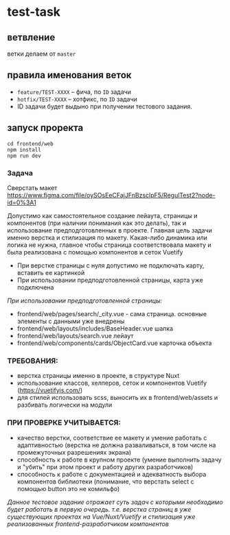 # test-task

## ветвление

ветки делаем от `master`

## правила именования веток

- `feature/TEST-XXXX` – фича, по `ID` задачи
- `hotfix/TEST-XXXX` – хотфикс, по `ID` задачи 
- ID задачи будет выдыно при получении тестового задания. 

## запуск проректа
```
cd frontend/web
npm install
npm run dev
```

### Задача
Сверстать макет https://www.figma.com/file/oySOsEeCFajJFnBzsclpF5/RegulTest2?node-id=0%3A1

Допустимо как самостоятельное создание лейаута, страницы и компонентов (при наличии понимания как это делать), так и использование предподготовленных в проекте.
Главная цель задачи именно верстка и стилизация по макету. Какая-либо динамика или логика не нужна, главное чтобы страница соответствовала макету и была реализована с помощью компонентов и сеток Vuetify

- При верстке страницы с нуля допустимо не подключать карту, вставить ее картинкой
- При использовании предподготовленной страницы, карта уже подключена


*При использовании предподготовленной страницы:*
- frontend/web/pages/search/_city.vue - сама страница. основные элементы с данными уже внедрены
- frontend/web/layouts/includes/BaseHeader.vue шапка
- frontend/web/layouts/search.vue лейаут
- frontend/web/components/cards/ObjectCard.vue карточка объекта

### ТРЕБОВАНИЯ:
- верстка страницы именно в проекте, в структуре Nuxt
- использование классов, хелперов, сеток и компонентов Vuetify (https://vuetifyjs.com/)
- для стилей использовать scss, выносить их в frontend/web/assets и разбивать логически на модули

### ПРИ ПРОВЕРКЕ УЧИТЫВАЕТСЯ:
- качество верстки, соответствие ее макету и умение работать с адаптивностью (верстка не должна разваливаться, в том числе на промежуточных разрешениях экрана)  
- способность к работе в крупном проекте (умение выполнить задачу и "убить" при этом проект и работу других разработчиков)
- способность к работе с документацией и адекватность выбора компонентов библиотеки (понимание, что верстать select с помощью button это не комильфо)

*Данное тестовое задание отражает суть задач с которыми необходимо будет работать в первую очередь. т.е. верстка страниц в уже существующих проектах на Vue/Nuxt/Vuetify и стилизация уже реализованных frontend-разработчиком компонентов*
